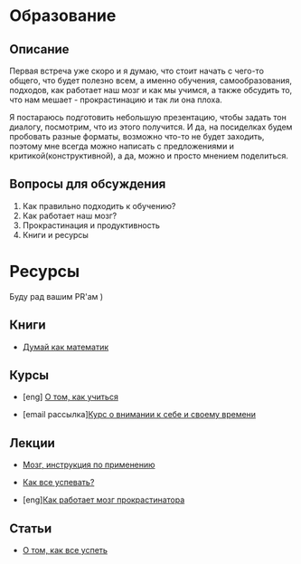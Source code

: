 # Образование

## Описание

Первая встреча уже скоро и я думаю, что стоит начать с чего-то общего, что будет полезно всем, а именно обучения, самообразования, подходов, как работает наш мозг и как мы учимся, а также обсудить то, что нам мешает - прокрастинацию и так ли она плоха.

Я постараюсь подготовить небольшую презентацию, чтобы задать тон диалогу, посмотрим, что из этого получится. И да, на посиделках будем пробовать разные форматы, возможно что-то не будет заходить, поэтому мне всегда можно написать с предложениями и критикой(конструктивной), а да, можно и просто мнением поделиться.


## Вопросы для обсуждения
1. Как правильно подходить к обучению?
2. Как работает наш мозг?
3. Прокрастинация и продуктивность
3. Книги и ресурсы

# Ресурсы

Буду рад вашим PR'ам )

## Книги

* [Думай как математик](https://www.ozon.ru/context/detail/id/33253422/)


## Курсы

* [eng] [О том, как учиться](https://ru.coursera.org/learn/learning-how-to-learn)

* [email рассылка][Курс о внимании к себе и своему времени](http://www.niceandeasy.me/daily/course01-invitation#)


## Лекции

* [Мозг, инструкция по применению](https://www.youtube.com/watch?v=953uZgYNj9g)

* [Как все успевать?](https://www.youtube.com/watch?v=fWR5SFhBUWc)

* [eng][Как работает мозг прокрастинатора](https://waitbutwhy.com/2016/03/my-ted-talk.html)


## Статьи

* [О том, как все успеть](http://www.niceandeasy.me/daily/how-to-succeed)
